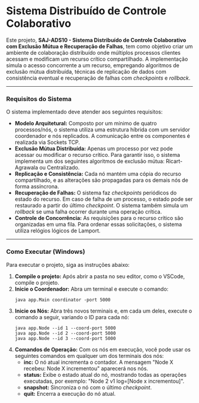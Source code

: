 # Sistema Distribuído de Controle Colaborativo

Este projeto, **SAJ-ADS10 - Sistema Distribuído de Controle Colaborativo com Exclusão Mútua e Recuperação de Falhas**, tem como objetivo criar um ambiente de colaboração distribuído onde múltiplos processos clientes acessam e modificam um recurso crítico compartilhado. A implementação simula o acesso concorrente a um recurso, empregando algoritmos de exclusão mútua distribuída, técnicas de replicação de dados com consistência eventual e recuperação de falhas com *checkpoints* e *rollback*.

---

### **Requisitos do Sistema**

O sistema implementado deve atender aos seguintes requisitos:

* **Modelo Arquitetural:** Composto por um mínimo de quatro processos/nós, o sistema utiliza uma estrutura híbrida com um servidor coordenador e nós replicados. A comunicação entre os componentes é realizada via Sockets TCP.
* **Exclusão Mútua Distribuída:** Apenas um processo por vez pode acessar ou modificar o recurso crítico. Para garantir isso, o sistema implementa um dos seguintes algoritmos de exclusão mútua: Ricart-Agrawala ou Centralizado.
* **Replicação e Consistência:** Cada nó mantém uma cópia do recurso compartilhado, e as alterações são propagadas para os demais nós de forma assíncrona.
* **Recuperação de Falhas:** O sistema faz *checkpoints* periódicos do estado do recurso. Em caso de falha de um processo, o estado pode ser restaurado a partir do último *checkpoint*. O sistema também simula um *rollback* se uma falha ocorrer durante uma operação crítica.
* **Controle de Concorrência:** As requisições para o recurso crítico são organizadas em uma fila. Para ordenar essas solicitações, o sistema utiliza relógios lógicos de Lamport.

---

### **Como Executar (Windows)**

Para executar o projeto, siga as instruções abaixo:

1.  **Compile o projeto:** Após abrir a pasta no seu editor, como o VSCode, compile o projeto.
2.  **Inicie o Coordenador:** Abra um terminal e execute o comando:
    ```
    java app.Main coordinator -port 5000
    ```
3.  **Inicie os Nós:** Abra três novos terminais e, em cada um deles, execute o comando a seguir, variando o ID para cada nó:
    ```
    java app.Node --id 1 --coord-port 5000
    java app.Node --id 2 --coord-port 5000
    java app.Node --id 3 --coord-port 5000
    ```
4.  **Comandos de Operação:** Com os nós em execução, você pode usar os seguintes comandos em qualquer um dos terminais dos nós:
    * **inc:** O nó atual incrementa o contador. A mensagem "Node X recebeu: Node X incrementou" aparecerá nos nós.
    * **status:** Exibe o estado atual do nó, mostrando todas as operações executadas, por exemplo: "Node 2 v1 log=[Node x incrementou]".
    * **snapshot:** Sincroniza o nó com o último *checkpoint*.
    * **quit:** Encerra a execução do nó atual.

